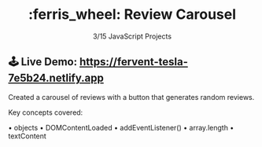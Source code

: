 <h1 align="center">:ferris_wheel:	Review Carousel</h1>
<p align="center">3/15 JavaScript Projects</p>


## 🕹 Live Demo: https://fervent-tesla-7e5b24.netlify.app

Created a carousel of reviews with a button that generates random reviews.

Key concepts covered:

• objects
• DOMContentLoaded
• addEventListener()
• array.length
• textContent

